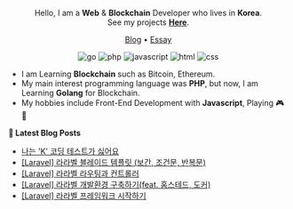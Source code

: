 <div align=center>

Hello, I am a **Web** & **Blockchain** Developer who lives in **Korea**. \
See my projects **[Here](https://github.com/pronist/pronist/blob/master/REPOSITORY.md)**.

[Blog](https://pronist.tistory.com) • [Essay](https://brunch.co.kr/@pronist)

![go](http://img.shields.io/badge/-Go-00ADD8?style=flat-square&logo=go&logoColor=white)
![php](http://img.shields.io/badge/-PHP-777BB4?style=flat-square&logo=php&logoColor=white)
![javascript](http://img.shields.io/badge/-Javascript-F7DF1E?style=flat-square&logo=javascript&logoColor=white)
![html](http://img.shields.io/badge/-html5-E34F26?style=flat-square&logo=html5&logoColor=white)
![css](http://img.shields.io/badge/-CSS3-1572B6?style=flat-square&logo=css3&logoColor=white)

</div>

- I am Learning **Blockchain** such as Bitcoin, Ethereum.
- My main interest programming language was **PHP**, but now, I am Learning **Golang** for Blockchain.
- My hobbies include Front-End Development with **Javascript**, Playing 🎮🎹

**📕 Latest Blog Posts**
<!-- BLOG-POST-LIST:START -->
- [나는 'K' 코딩 테스트가 싫어요](https://pronist.tistory.com/140)
- [[Laravel] 라라벨 블레이드 템플릿 (보간, 조건문, 반복문)](https://pronist.tistory.com/139)
- [[Laravel] 라라벨 라우팅과 컨트롤러](https://pronist.tistory.com/138)
- [[Laravel] 라라벨 개발환경 구축하기(feat. 홈스테드, 도커)](https://pronist.tistory.com/137)
- [[Laravel] 라라벨 프레임워크 시작하기](https://pronist.tistory.com/136)
<!-- BLOG-POST-LIST:END -->
